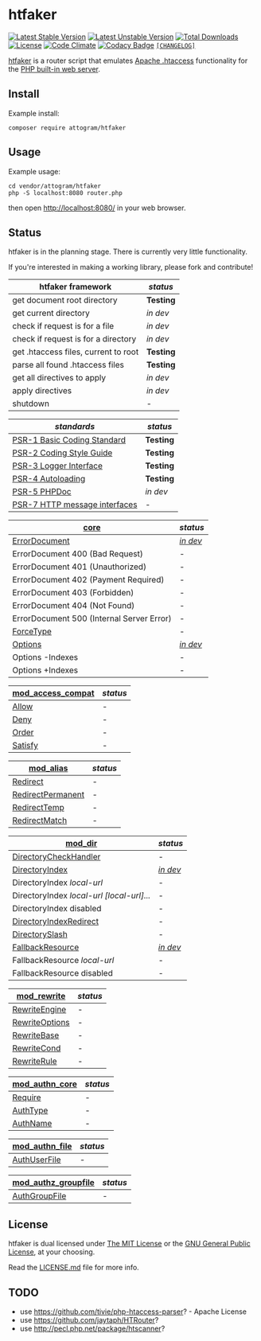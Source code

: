 # htfaker

[![Latest Stable Version](https://poser.pugx.org/attogram/htfaker/v/stable)](https://packagist.org/packages/attogram/htfaker)
[![Latest Unstable Version](https://poser.pugx.org/attogram/htfaker/v/unstable)](https://packagist.org/packages/attogram/htfaker)
[![Total Downloads](https://poser.pugx.org/attogram/htfaker/downloads)](https://packagist.org/packages/attogram/htfaker)
[![License](https://poser.pugx.org/attogram/htfaker/license)](https://github.com/attogram/htfaker/blob/master/LICENSE.md)
[![Code Climate](https://codeclimate.com/github/attogram/htfaker/badges/gpa.svg)](https://codeclimate.com/github/attogram/htfaker)
[![Codacy Badge](https://api.codacy.com/project/badge/Grade/798587683ca54661a8fb5df5ed850745)](https://www.codacy.com/app/attogram-project/htfaker?utm_source=github.com&amp;utm_medium=referral&amp;utm_content=attogram/htfaker&amp;utm_campaign=Badge_Grade)
[`[CHANGELOG]`](https://github.com/attogram/htfaker/blob/master/CHANGELOG.md)

[htfaker](https://github.com/attogram/htfaker) is a router script that emulates
[Apache .htaccess](https://httpd.apache.org/docs/current/howto/htaccess.html)
functionality for the
[PHP built-in web server](http://php.net/manual/en/features.commandline.webserver.php).

## Install

Example install:
```
composer require attogram/htfaker
```

## Usage

Example usage:

```
cd vendor/attogram/htfaker
php -S localhost:8080 router.php
```

then open [http://localhost:8080/](http://localhost:8080/) in your web browser.

## Status

htfaker is in the planning stage. There is currently very little functionality.

If you're interested in making a working library, please fork and contribute!

htfaker framework                    | *status*<a id="htfaker">
------------------------------------ | ------------------------
get document root directory          | **Testing**
get current directory                | *in dev*
check if request is for a file       | *in dev*
check if request is for a directory  | *in dev*
get .htaccess files, current to root | **Testing**
parse all found .htaccess files      | **Testing**
get all directives to apply          | *in dev*
apply directives                     | *in dev*
shutdown                             | -

*standards* | *status*
----------- | --------
[PSR-1 Basic Coding Standard](http://www.php-fig.org/psr/psr-1/) | **Testing**
[PSR-2 Coding Style Guide](http://www.php-fig.org/psr/psr-2/) | **Testing**
[PSR-3 Logger Interface](http://www.php-fig.org/psr/psr-3/) | **Testing**
[PSR-4 Autoloading](http://www.php-fig.org/psr/psr-4/) | **Testing**
[PSR-5 PHPDoc](https://github.com/phpDocumentor/fig-standards/blob/master/proposed/phpdoc.md) | *in dev*
[PSR-7 HTTP message interfaces](http://www.php-fig.org/psr/psr-7/) | -

[core](http://httpd.apache.org/docs/trunk/mod/core.html#allowoverride) | *status*<a id="core"></a>
-------------------- | --------------------
[ErrorDocument](http://httpd.apache.org/docs/trunk/mod/core.html#errordocument) | [*in dev*](https://github.com/attogram/htfaker/blob/master/src/ErrorDocument.php)
ErrorDocument 400 (Bad Request) | -
ErrorDocument 401 (Unauthorized) | -
ErrorDocument 402 (Payment Required) | -
ErrorDocument 403 (Forbidden) | -
ErrorDocument 404 (Not Found) | -
ErrorDocument 500 (Internal Server Error) | -
[ForceType](http://httpd.apache.org/docs/trunk/mod/core.html#forcetype) | -
[Options](http://httpd.apache.org/docs/trunk/mod/core.html#options) | [*in dev*](https://github.com/attogram/htfaker/blob/master/src/Options.php)
Options -Indexes | -
Options +Indexes | -

[mod_access_compat](http://httpd.apache.org/docs/trunk/mod/mod_access_compat.html) | *status*
-------------------- | --------------------
[Allow](http://httpd.apache.org/docs/trunk/mod/mod_access_compat.html#allow) | -
[Deny](http://httpd.apache.org/docs/trunk/mod/mod_access_compat.html#deny) | -
[Order](http://httpd.apache.org/docs/trunk/mod/mod_access_compat.html#order) | -
[Satisfy](http://httpd.apache.org/docs/trunk/mod/mod_access_compat.html#satisfy) | -

[mod_alias](http://httpd.apache.org/docs/trunk/mod/mod_alias.html) | *status*
-------------------- | --------------------
[Redirect](http://httpd.apache.org/docs/trunk/mod/mod_alias.html#redirect) | -
[RedirectPermanent](http://httpd.apache.org/docs/trunk/mod/mod_alias.html#redirectpermanent) | -
[RedirectTemp](http://httpd.apache.org/docs/trunk/mod/mod_alias.html#redirecttemp) | -
[RedirectMatch](http://httpd.apache.org/docs/trunk/mod/mod_alias.html#redirectmatch) | -

[mod_dir](http://httpd.apache.org/docs/trunk/mod/mod_dir.html) | *status*
-------------------- | --------------------
[DirectoryCheckHandler](https://httpd.apache.org/docs/trunk/mod/mod_dir.html#directorycheckhandler) | -
[DirectoryIndex](https://httpd.apache.org/docs/trunk/mod/mod_dir.html#directoryindex) | [*in dev*](https://github.com/attogram/htfaker/blob/master/src/DirectoryIndex.php)
DirectoryIndex _local-url_ | -
DirectoryIndex _local-url [local-url]..._ | -
DirectoryIndex disabled | -
[DirectoryIndexRedirect](https://httpd.apache.org/docs/trunk/mod/mod_dir.html#directoryindexredirect) | -
[DirectorySlash](https://httpd.apache.org/docs/trunk/mod/mod_dir.html#directoryslash) | -
[FallbackResource](https://httpd.apache.org/docs/trunk/mod/mod_dir.html#fallbackresource) | [*in dev*](https://github.com/attogram/htfaker/blob/master/src/FallbackResource.php)
FallbackResource _local-url_ | -
FallbackResource disabled | -

[mod_rewrite](http://httpd.apache.org/docs/trunk/mod/mod_rewrite.html) | *status*
-------------------- | --------------------
[RewriteEngine](http://httpd.apache.org/docs/trunk/mod/mod_rewrite.html#rewriteengine) | -
[RewriteOptions](http://httpd.apache.org/docs/trunk/mod/mod_rewrite.html#rewriteoptions) | -
[RewriteBase](http://httpd.apache.org/docs/trunk/mod/mod_rewrite.html#rewritebase) | -
[RewriteCond](http://httpd.apache.org/docs/trunk/mod/mod_rewrite.html#rewritecond) | -
[RewriteRule](http://httpd.apache.org/docs/trunk/mod/mod_rewrite.html#rewriterule) | -

[mod_authn_core](http://httpd.apache.org/docs/trunk/mod/mod_authn_core.html) | *status*
-------------------- | --------------------
[Require](http://httpd.apache.org/docs/trunk/mod/mod_authz_core.html#require) | -
[AuthType](http://httpd.apache.org/docs/trunk/mod/mod_authn_core.html#authtype) | -
[AuthName](http://httpd.apache.org/docs/trunk/mod/mod_authn_core.html#authname) | -

[mod_authn_file](http://httpd.apache.org/docs/trunk/mod/mod_authn_file.html) | *status*
-------------------- | --------------------
[AuthUserFile](http://httpd.apache.org/docs/trunk/mod/mod_authn_file.html#authuserfile) | -

[mod_authz_groupfile](http://httpd.apache.org/docs/trunk/mod/mod_authz_groupfile.html) | *status*
-------------------- | --------------------
[AuthGroupFile](http://httpd.apache.org/docs/trunk/mod/mod_authz_groupfile.html#authgroupfile) | -

## License

htfaker is dual licensed under
[The MIT License](http://opensource.org/licenses/MIT) or the
[GNU General Public License](http://opensource.org/licenses/GPL-3.0), at your choosing.

Read the
[LICENSE.md](https://github.com/attogram/htfaker/blob/master/LICENSE.md)
file for more info.

## TODO

* use <https://github.com/tivie/php-htaccess-parser>? - Apache License
* use <https://github.com/jaytaph/HTRouter>?
* use <http://pecl.php.net/package/htscanner>?
